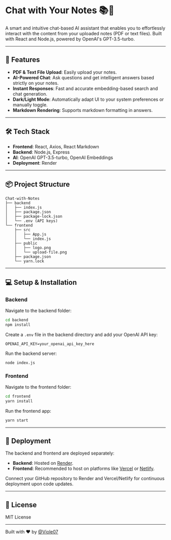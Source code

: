 # Chat with Your Notes 📚🤖

A smart and intuitive chat-based AI assistant that enables you to effortlessly interact with the content from your uploaded notes (PDF or text files). Built with React and Node.js, powered by OpenAI's GPT-3.5-turbo.

---

## 🚀 Features

- **PDF & Text File Upload**: Easily upload your notes.
- **AI-Powered Chat**: Ask questions and get intelligent answers based strictly on your notes.
- **Instant Responses**: Fast and accurate embedding-based search and chat generation.
- **Dark/Light Mode**: Automatically adapt UI to your system preferences or manually toggle.
- **Markdown Rendering**: Supports markdown formatting in answers.

---

## 🛠️ Tech Stack

- **Frontend**: React, Axios, React Markdown
- **Backend**: Node.js, Express
- **AI**: OpenAI GPT-3.5-turbo, OpenAI Embeddings
- **Deployment**: Render

---

## 📦 Project Structure

```
Chat-with-Notes
├── backend
│   ├── index.js
│   ├── package.json
│   ├── package-lock.json
│   └── .env (API keys)
└── frontend
    ├── src
    │   ├── App.js
    │   └── index.js
    ├── public
    │   ├── logo.png
    │   └── upload-file.png
    ├── package.json
    └── yarn.lock
```

---

## 💻 Setup & Installation

### Backend

Navigate to the backend folder:

```bash
cd backend
npm install
```

Create a `.env` file in the backend directory and add your OpenAI API key:

```env
OPENAI_API_KEY=your_openai_api_key_here
```

Run the backend server:

```bash
node index.js
```

### Frontend

Navigate to the frontend folder:

```bash
cd frontend
yarn install
```

Run the frontend app:

```bash
yarn start
```

---

## 🚀 Deployment

The backend and frontend are deployed separately:

- **Backend**: Hosted on [Render](https://render.com/).
- **Frontend**: Recommended to host on platforms like [Vercel](https://vercel.com/) or [Netlify](https://www.netlify.com/).

Connect your GitHub repository to Render and Vercel/Netlify for continuous deployment upon code updates.

---


## 📜 License

MIT License

---

Built with ❤️ by [@Viole07](https://github.com/Viole07)
